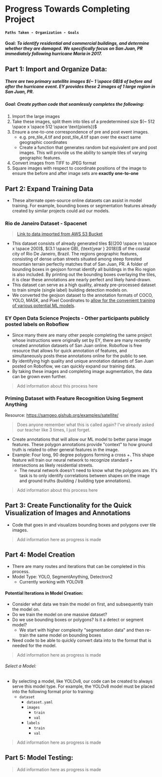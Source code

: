 # Progress Towards Completing Project 
#### `Paths Taken - Organization - Goals`

#### Goal: *To identify residential and commercial buildings, and determine whether they are damaged. We specifically focus on San Juan, PR immediately following hurricane Maria in 2017.* 

## Part 1: Import and Organize Data: 
##### There are two primary satellite images $(~ 1 \space GB)$ of before and after the hurricane event. EY provides these $2$ images of $1$ large region in San Juan, PR. 
##### Goal: Create python code that seamlessly completes the following: 
1. Import the large images 
2. Take these images, split them into tiles of a predetermined size $(~ 512 \space x \space 512 \space \text{pixels})$ 
3. Ensure a one-to-one correspondence of pre and post event images. 
	- e.g. pre_tile_4.tif and post_tile_4.tif span over the exact same geographic coordinates 
	- Create a function that generates random but equivalent pre and post images. This will provide us the ability to sample tiles of varying geographic features. 
1. Convert images from TIFF to JPEG format 
2. Square images with respect to coordinate positions of the image to ensure the before and after image sets are **exactly one-to-one** 

## Part 2: Expand Training Data 
- These alternate open-source online datasets can assist in model training. For example, bounding boxes or segmentation features already created by similar projects could aid our models.  
### Rio de Janeiro Dataset - Spacenet 
> [Link to data imported from AWS S3 Bucket](https://spacenet.ai/rio-de-janeiro/) 
- This dataset consists of already generated tiles $[(200 \space m \space x \space 200)$, $(3.1 \space GB), (\text{year } 2018)]$ of the coastal city of Rio De Janeiro, Brazil. The regions geographic features, consisting of dense urban streets situated among steep forested mountain terrain perfectly matches that of San Juan, PR. A folder of bounding boxes in geojson format identify all buildings in the Rio region is also included. By printing out the bounding boxes overlaying the tiles, it is clear these annotations are nearly perfect and likely hand-drawn. 
- This dataset can serve as a high quality, already pre-processed dataset to train simple (single label) building detection models on. 
- We converted the geojson dataset to the annotation formats of COCO, YOLO, MASK, and Pixel Coordinates to [allow for the convenient training of various potential ML models](https://drive.google.com/drive/folders/1GoOg6lXnZKLkdUBzkEeXa4DhqUVbEqw6?usp=sharing). 
### EY Open Data Science Projects  - Other participants publicly posted labels on Roboflow 
- Since many there are many other people completing the same project whose instructions were originally set by EY, there are many recently created annotation datasets of San Juan online. Roboflow is free resource that allows for quick annotation of features, and simultaneously posts these annotations online for the public to see. 
- By identifying high quality and unique annotation datasets of San Juan posted on Roboflow, we can quickly expand our training data. 
- By taking these images and completing image augmentation, the data can be grown even further. 

> Add information about this process here 

### Priming Dataset with Feature Recognition Using Segment Anything 
Resource: https://samgeo.gishub.org/examples/satellite/ 
> Does anyone remember what this is called again? I've already asked our teacher like 3 times, I just forget. 
- Create annotations that will allow our ML model to better parse image features. These polygon annotations provide "context" to how ground truth is related to other general features in the image. 
- Example: Four long, $90$ degree polygons forming a cross +. This shape feature will train our neural network to recognize standard + intersections as likely residential streets. 
	- The neural network doesn't need to know what the polygons are. It's task is to only identify correlations between shapes on the image and ground truths (building / building type annotations). 

> Add information about this process here 
## Part 3: Create Functionality for the Quick Visualization of Images and Annotations 
- Code that goes in and visualizes bounding boxes and polygons over tile images. 

> Add information here as progress is made 
## Part 4: Model Creation 
- There are many routes and iterations that can be completed in this process. 
- Model Type: YOLO, SegmentAnything, Detectron2 
	- Currently working with YOLOV8 
#### Potential Iterations in Model Creation: 
- Consider what data we train the model on first, and subsequently train the model on. 
- Do we train the model on one massive dataset? 
- Do we use bounding boxes or polygons? Is it a detect or segment model? 
	- We start with higher complexity "segmentation data" and then re-train the same model on bounding boxes 
- Need code to be able to quickly convert data into to the format that is needed for the model. 

> Add information here as progress is made  
###### Select a Model: 
- By selecting a model, like YOLOv8, our code can be created to always serve this model type. For example, the YOLOv8 model must be placed into the following format prior to training: 
	- `dataset`
	    - `dataset.yaml`
	    - `images`
	        - `train`
	        - `val`
	    - `labels`
	        - `train`
	        - `val` 

 > Add information here as progress is made 
## Part 5: Model Testing: 

> Add information here as progress is made 

